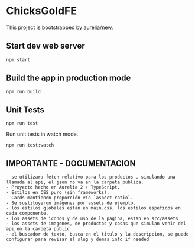 # ChicksGoldFE

This project is bootstrapped by [aurelia/new](https://github.com/aurelia/new).

## Start dev web server

    npm start

## Build the app in production mode

    npm run build


## Unit Tests

    npm run test

Run unit tests in watch mode.

    npm run test:watch

## IMPORTANTE - DOCUMENTACION

    - se utilizara fetch relativo para los productos , simulando una llamada al api, el json no va en la carpeta publica.
    - Proyecto hecho en Aurelia 2 + TypeScript.
    - Estilos en CSS puro (sin frameworks).
    - Cards mantienen proporción vía `aspect-ratio`.
    - Se sustituyeron imágenes por assets de ejemplo.
    - los estilos globales estan en main.css, los estilos espeficos en cada componente.
    - los assets de iconos y de uso de la pagina, estan en src/assets
    - los assets de imagenes, de productos y cosas que simulan venir del api en la carpeta public
    - el buscador de texto, busca en el titulo y la descripcion, se puede configurar para revisar el slug y demas info if needed
    

    




